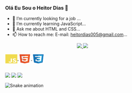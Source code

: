 ### Olá Eu Sou o Heitor Dias 👋

- 🔭 I’m currently looking for a job ...
- 🌱 I’m currently learning JavaScript...
- 💬 Ask me about HTML and CSS...
- 📫 How to reach me: E-mail: heitordias005@gmail.com...


<div align="center">
  <a href="https://github.com/HeitorDiaas/HeitorDiaas/edit/main/README.md">
  <img height="180em" src="https://github-readme-stats.vercel.app/api?username=HeitorDiaas&show_icons=true&theme=dracula&include_all_commits=true&count_private=true"/>
  <img height="170em" src="https://github-readme-stats.vercel.app/api/top-langs/?username=HeitorDiaas&layout=compact&langs_count=7&theme=dracula"/>
</div>
  
  
  <div style="display: inline_block"><br>
  <img align="center" alt="Heitor-Js" height="30" width="40" src="https://raw.githubusercontent.com/devicons/devicon/master/icons/javascript/javascript-plain.svg">
  <img align="center" alt="Heitor-HTML" height="30" width="40" src="https://raw.githubusercontent.com/devicons/devicon/master/icons/html5/html5-original.svg">
  <img align="center" alt="Heitor-CSS" height="30" width="40" src="https://raw.githubusercontent.com/devicons/devicon/master/icons/css3/css3-original.svg">
</div>
  
  ##
  
  <div> 
  <a href="https://www.instagram.com/_diaaass/"_blank"><img src="https://img.shields.io/badge/-Instagram-%23E4405F?style=for-the-badge&logo=instagram&logoColor=white" target="_blank"></a> 
  <a href = "mailto:heitordias005@gmail.com"><img src="https://img.shields.io/badge/-Gmail-%23333?style=for-the-badge&logo=gmail&logoColor=white" target="_blank"></a>
  <a href="https://www.linkedin.com/in/heitor-dias-86761a24a/" target="_blank"><img src="https://img.shields.io/badge/-LinkedIn-%230077B5?style=for-the-badge&logo=linkedin&logoColor=white" target="_blank"></a> 
 
  ![Snake animation](https://github.com/HeitorDiaas/HeitorDiaas/blob/output/github-contribution-grid-snake.svg)
 
</div>
